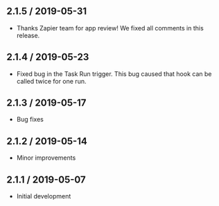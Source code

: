 ## 2.1.5 / 2019-05-31

* Thanks Zapier team for app review! We fixed all comments in this release.

## 2.1.4 / 2019-05-23

* Fixed bug in the Task Run trigger. This bug caused that hook can be called twice for one run.

## 2.1.3 / 2019-05-17

* Bug fixes

## 2.1.2 / 2019-05-14

* Minor improvements

## 2.1.1 / 2019-05-07

* Initial development
